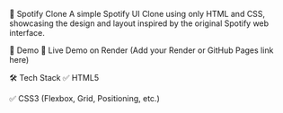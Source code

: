 🎵 Spotify Clone
A simple Spotify UI Clone using only HTML and CSS, showcasing the design and layout inspired by the original Spotify web interface.

🚀 Demo
🔗 Live Demo on Render (Add your Render or GitHub Pages link here)

🛠️ Tech Stack
✅ HTML5

✅ CSS3 (Flexbox, Grid, Positioning, etc.)
